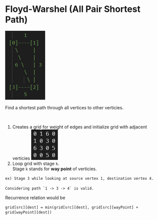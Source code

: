 # Floyd-Warshel (All Pair Shortest Path)

![graph](./images/graph.PNG)

Find a shortest path through all vertices to other verticies.

<br/>

1. Creates a grid for weight of edges and initialize grid with adjacent verticies
   ![grid](./images/gridInit.PNG)
2. Loop grid with stage `k`.  
   Stage `k` stands for **way point** of verticies.

```
ex) Stage 3 while looking at source vertex 1, destination vertex 4.

Considering path `1 -> 3 -> 4` is valid.
```

Recurrence relation would be

```
grid[src][dest] = min(grid[src][dest], grid[src][wayPoint] + grid[wayPoint][dest])
```
